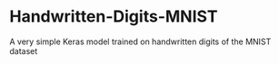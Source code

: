 # Handwritten-Digits-MNIST
A very simple Keras model trained on handwritten digits of the MNIST dataset 
